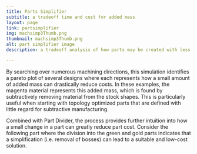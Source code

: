```yaml
---
title: Parts Simplifier
subtitle: a tradeoff time and cost for added mass
layout: page
link: partsimplifier
img: machsimp3Thumb.png
thumbnail: machsimp3Thumb.png
alt: part simplifier image
description: a tradeoff analysis of how parts may be created with less time and cost at the expense of small amount of added mass

---
```

By searching over numerous machining directions, this simulation identifies a pareto plot of several designs where each represents how a small amount of added mass can drastically reduce costs. In these examples, the magenta material represents this added
mass, which is found by subtractively removing material from the stock shapes. This is
particularly useful when starting with topology optimized parts that are defined with
little regard for subtractive manufacturing.
<show machsimp1.png>

Combined with Part Divider, the process provides further intuition into how a small change in a part can greatly reduce part cost. Consider the following part
<show machsimp2.png>
where the division into the green and gold parts indicates that a simplification (i.e.
removal of bosses) can lead to a suitable and low-cost solution.
